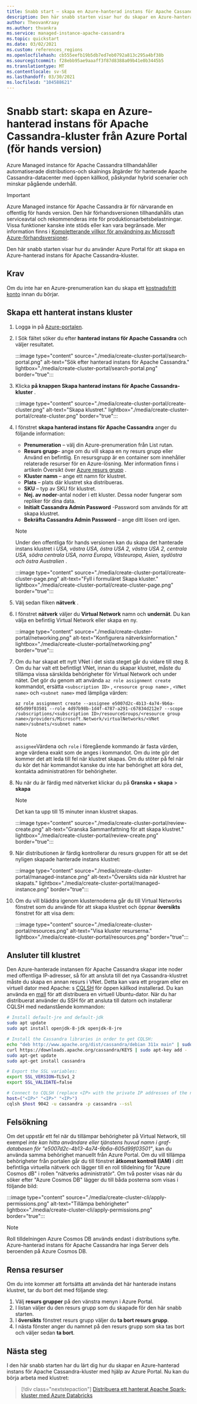 ```yaml
---
title: Snabb start – skapa en Azure-hanterad instans för Apache Cassandra-kluster från Azure Portal
description: Den här snabb starten visar hur du skapar en Azure-hanterad instans för Apache Cassandra-kluster med hjälp av Azure Portal.
author: TheovanKraay
ms.author: thvankra
ms.service: managed-instance-apache-cassandra
ms.topic: quickstart
ms.date: 03/02/2021
ms.custom: references_regions
ms.openlocfilehash: cb555eefb19b5db7ed7eb0792a813c295a4bf38b
ms.sourcegitcommit: f28ebb95ae9aaaff3f87d8388a09b41e0b3445b5
ms.translationtype: MT
ms.contentlocale: sv-SE
ms.lasthandoff: 03/30/2021
ms.locfileid: "104588621"
---
```

# <a name="quickstart-create-an-azure-managed-instance-for-apache-cassandra-cluster-from-the-azure-portal-preview"></a>Snabb start: skapa en Azure-hanterad instans för Apache Cassandra-kluster från Azure Portal (för hands version)
 
Azure Managed instance för Apache Cassandra tillhandahåller automatiserade distributions-och skalnings åtgärder för hanterade Apache Cassandra-datacenter med öppen källkod, påskyndar hybrid scenarier och minskar pågående underhåll.

> [!IMPORTANT]
> Azure Managed instance för Apache Cassandra är för närvarande en offentlig för hands version.
> Den här förhandsversionen tillhandahålls utan serviceavtal och rekommenderas inte för produktionsarbetsbelastningar. Vissa funktioner kanske inte stöds eller kan vara begränsade.
> Mer information finns i [Kompletterande villkor för användning av Microsoft Azure-förhandsversioner](https://azure.microsoft.com/support/legal/preview-supplemental-terms/).

Den här snabb starten visar hur du använder Azure Portal för att skapa en Azure-hanterad instans för Apache Cassandra-kluster.

## <a name="prerequisites"></a>Krav

Om du inte har en Azure-prenumeration kan du skapa ett [kostnadsfritt konto](https://azure.microsoft.com/free/?WT.mc_id=A261C142F) innan du börjar.

## <a name="create-a-managed-instance-cluster"></a><a id="create-account"></a>Skapa ett hanterat instans kluster

1. Logga in på [Azure-portalen](https://portal.azure.com/).

1. I Sök fältet söker du efter **hanterad instans för Apache Cassandra** och väljer resultatet.

   :::image type="content" source="./media/create-cluster-portal/search-portal.png" alt-text="Sök efter hanterad instans för Apache Cassandra." lightbox="./media/create-cluster-portal/search-portal.png" border="true":::

1. Klicka **på knappen Skapa hanterad instans för Apache Cassandra-kluster** .

   :::image type="content" source="./media/create-cluster-portal/create-cluster.png" alt-text="Skapa klustret." lightbox="./media/create-cluster-portal/create-cluster.png" border="true":::

1. I fönstret **skapa hanterad instans för Apache Cassandra** anger du följande information:

   * **Prenumeration** – välj din Azure-prenumeration från List rutan.
   * **Resurs grupp**– ange om du vill skapa en ny resurs grupp eller Använd en befintlig. En resursgrupp är en container som innehåller relaterade resurser för en Azure-lösning. Mer information finns i artikeln Översikt över [Azure resurs grupp](../azure-resource-manager/management/overview.md) .
   * **Kluster namn** – ange ett namn för klustret.
   * **Plats** – plats där klustret ska distribueras.
   * **SKU** – typ av SKU för klustret.
   * **Nej. av noder**-antal noder i ett kluster. Dessa noder fungerar som repliker för dina data.
   * **Initialt Cassandra Admin Password** -Password som används för att skapa klustret.
   * **Bekräfta Cassandra Admin Password** – ange ditt lösen ord igen.

    > [!NOTE]
    > Under den offentliga för hands versionen kan du skapa det hanterade instans klustret i *USA, västra USA, östra USA 2, västra USA 2, centrala USA, södra centrala USA, norra Europa, Västeuropa, Asien, sydöstra och östra Australien* .

   :::image type="content" source="./media/create-cluster-portal/create-cluster-page.png" alt-text="Fyll i formuläret Skapa kluster." lightbox="./media/create-cluster-portal/create-cluster-page.png" border="true":::

1. Välj sedan fliken **nätverk** .

1. I fönstret **nätverk** väljer du **Virtual Network** namn och **undernät**. Du kan välja en befintlig Virtual Network eller skapa en ny.

   :::image type="content" source="./media/create-cluster-portal/networking.png" alt-text="Konfigurera nätverksinformation." lightbox="./media/create-cluster-portal/networking.png" border="true":::

1. Om du har skapat ett nytt VNet i det sista steget går du vidare till steg 8. Om du har valt ett befintligt VNet, innan du skapar klustret, måste du tillämpa vissa särskilda behörigheter för Virtual Network och under nätet. Det gör du genom att använda `az role assignment create` kommandot, ersätta `<subscription ID>` , `<resource group name>` , `<VNet name>` och `<subnet name>` med lämpliga värden:

   ```azurecli-interactive
   az role assignment create --assignee e5007d2c-4b13-4a74-9b6a-605d99f03501 --role 4d97b98b-1d4f-4787-a291-c67834d212e7 --scope /subscriptions/<subscription ID>/resourceGroups/<resource group name>/providers/Microsoft.Network/virtualNetworks/<VNet name>/subnets/<subnet name>
   ```

   > [!NOTE]
   > `assignee`Värdena och `role` i föregående kommando är fasta värden, ange värdena exakt som de anges i kommandot. Om du inte gör det kommer det att leda till fel när klustret skapas. Om du stöter på fel när du kör det här kommandot kanske du inte har behörighet att köra det, kontakta administratören för behörigheter.

1. Nu när du är färdig med nätverket klickar du på **Granska + skapa**  >  **skapa**

    > [!NOTE]
    > Det kan ta upp till 15 minuter innan klustret skapas.

   :::image type="content" source="./media/create-cluster-portal/review-create.png" alt-text="Granska Sammanfattning för att skapa klustret." lightbox="./media/create-cluster-portal/review-create.png" border="true":::


1. När distributionen är färdig kontrollerar du resurs gruppen för att se det nyligen skapade hanterade instans klustret:

   :::image type="content" source="./media/create-cluster-portal/managed-instance.png" alt-text="Översikts sida när klustret har skapats." lightbox="./media/create-cluster-portal/managed-instance.png" border="true":::

1. Om du vill bläddra igenom klusternoderna går du till Virtual Networks fönstret som du använde för att skapa klustret och öppnar **översikts** fönstret för att visa dem:

   :::image type="content" source="./media/create-cluster-portal/resources.png" alt-text="Visa kluster resurserna." lightbox="./media/create-cluster-portal/resources.png" border="true":::


## <a name="connecting-to-your-cluster"></a>Ansluter till klustret

Den Azure-hanterade instansen för Apache Cassandra skapar inte noder med offentliga IP-adresser, så för att ansluta till det nya Cassandra-klustret måste du skapa en annan resurs i VNet. Detta kan vara ett program eller en virtuell dator med Apache: s [CQLSH](https://cassandra.apache.org/doc/latest/tools/cqlsh.html) för öppen källkod installerad. Du kan använda en [mall](https://azure.microsoft.com/resources/templates/101-vm-simple-linux/) för att distribuera en virtuell Ubuntu-dator. När du har distribuerat använder du SSH för att ansluta till datorn och installerar CQLSH med nedanstående kommandon:

```bash
# Install default-jre and default-jdk
sudo apt update
sudo apt install openjdk-8-jdk openjdk-8-jre

# Install the Cassandra libraries in order to get CQLSH:
echo "deb http://www.apache.org/dist/cassandra/debian 311x main" | sudo tee -a /etc/apt/sources.list.d/cassandra.sources.list
curl https://downloads.apache.org/cassandra/KEYS | sudo apt-key add -
sudo apt-get update
sudo apt-get install cassandra

# Export the SSL variables:
export SSL_VERSION=TLSv1_2
export SSL_VALIDATE=false

# Connect to CQLSH (replace <IP> with the private IP addresses of the nodes in your Datacenter):
host=("<IP>" "<IP>" "<IP>")
cqlsh $host 9042 -u cassandra -p cassandra --ssl
```

## <a name="troubleshooting"></a>Felsökning

Om det uppstår ett fel när du tillämpar behörigheter på Virtual Network, till exempel *inte kan hitta användare eller tjänstens huvud namn i graf-databasen för "e5007d2c-4b13-4a74-9b6a-605d99f03501"*, kan du använda samma behörighet manuellt från Azure Portal. Om du vill tillämpa behörigheter från portalen går du till fönstret **åtkomst kontroll (IAM)** i ditt befintliga virtuella nätverk och lägger till en roll tilldelning för "Azure Cosmos dB" i rollen "nätverks administratör". Om två poster visas när du söker efter "Azure Cosmos DB" lägger du till båda posterna som visas i följande bild: 

   :::image type="content" source="./media/create-cluster-cli/apply-permissions.png" alt-text="Tillämpa behörigheter" lightbox="./media/create-cluster-cli/apply-permissions.png" border="true":::

> [!NOTE] 
> Roll tilldelningen Azure Cosmos DB används endast i distributions syfte. Azure-hanterad instans för Apache Cassandra har inga Server dels beroenden på Azure Cosmos DB.   

## <a name="clean-up-resources"></a>Rensa resurser

Om du inte kommer att fortsätta att använda det här hanterade instans klustret, tar du bort det med följande steg:

1. Välj **resurs grupper** på den vänstra menyn i Azure Portal.
1. I listan väljer du den resurs grupp som du skapade för den här snabb starten.
1. I **översikts** fönstret resurs grupp väljer du **ta bort resurs grupp**.
1. I nästa fönster anger du namnet på den resurs grupp som ska tas bort och väljer sedan **ta bort**.

## <a name="next-steps"></a>Nästa steg

I den här snabb starten har du lärt dig hur du skapar en Azure-hanterad instans för Apache Cassandra-kluster med hjälp av Azure Portal. Nu kan du börja arbeta med klustret:

> [!div class="nextstepaction"]
> [Distribuera ett hanterat Apache Spark-kluster med Azure Databricks](deploy-cluster-databricks.md)
